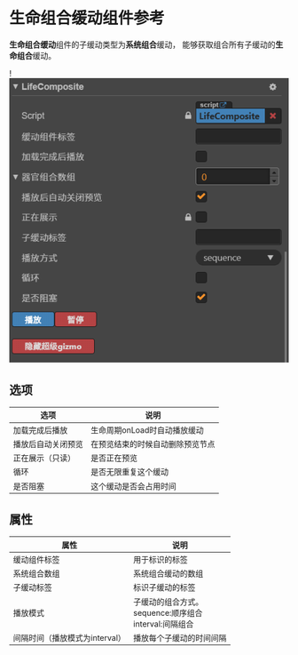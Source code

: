 # 生命组合缓动组件参考

**生命组合缓动**组件的子缓动类型为**系统组合**缓动，
能够获取组合所有子缓动的**生命组合**缓动。

!![image-20201110175126487](https://raw.githubusercontent.com/chichinohaha/Tweener/gh-pages/docs/Sources/lifeComposite.png)

## 选项

| 选项               | 说明                             |
| ------------------ | -------------------------------- |
| 加载完成后播放     | 生命周期onLoad时自动播放缓动     |
| 播放后自动关闭预览 | 在预览结束的时候自动删除预览节点 |
| 正在展示（只读）   | 是否正在预览                     |
| 循环               | 是否无限重复这个缓动             |
| 是否阻塞           | 这个缓动是否会占用时间           |

## 属性

| 属性                           | 说明                                                         |
| ------------------------------ | ------------------------------------------------------------ |
| 缓动组件标签                   | 用于标识的标签                                               |
| 系统组合数组                   | 系统组合缓动的数组                                           |
| 子缓动标签                     | 标识子缓动的标签                                             |
| 播放模式                       | 子缓动的组合方式。<br />sequence:顺序组合<br />interval:间隔组合 |
| 间隔时间（播放模式为interval） | 播放每个子缓动的时间间隔                                     |